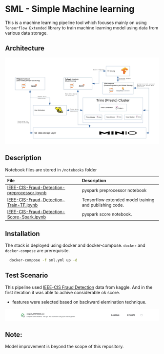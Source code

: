 
# SML - Simple Machine learning

This is a machine learning pipeline tool which focuses mainly on using `Tensorflow Extended` library to train machine learning model using data from various data storage.




## Architecture


![Alt Image text](/docs/architecture.jpg)


## Description

Notebook files are stored in `/notebooks` folder

| File | Description |
| :----| :-----------|
|[IEEE-CIS-Fraud-Detection-preprocessor.ipynb](notebooks/IEEE-CIS-Fraud-Detection-preprocessor.ipynb)| pyspark preprocessor notebook |
|[IEEE-CIS-Fraud-Detection-Train-TF.ipynb](notebooks/IEEE-CIS-Fraud-Detection-Train-TF.ipynb)| Tensorflow extended model training and publishing code. |
|[IEEE-CIS-Fraud-Detection-Score-Spark.ipynb](notebooks/IEEE-CIS-Fraud-Detection-Score-Spark.ipynb) | pyspark score notebook. |


## Installation

The stack is deployed using docker and docker-compose. `docker` and `docker-compose` are prerequisite.


```bash
  docker-compose -f sml.yml up -d
```

## Test Scenario

This pipeline used [IEEE-CIS Fraud Detection](https://www.kaggle.com/competitions/ieee-fraud-detection/overview) data from kaggle. And in the first iteration it was able to achive considerable ok score. 

* features were selected based on backward elemination technique. 

![Alt Image text](/docs/kaggle_scoring.png)

## Note:

Model improvement is beyond the scope of this repository.
    
